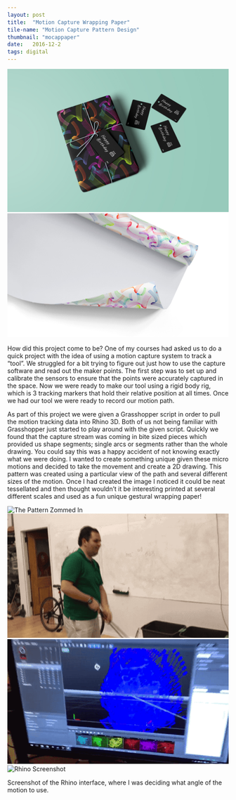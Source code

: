 ```yaml
---
layout: post
title:  "Motion Capture Wrapping Paper"
tile-name: "Motion Capture Pattern Design"
thumbnail: "mocappaper"
date:   2016-12-2
tags: digital
---
```


<div class="grid-x grid-padding-x grid-margin-y">
  <div class="cell">
    <img src="../img/mocapPaper/present.jpg" alt="Present wrapped in branded wrapping paper">
  </div>
  <div class="cell">
    <img src="../img/mocapPaper/wrappingpaper-hero.jpg" alt="Roll of branded wrapping paper">
  </div>
</div>

How did this project come to be? One of my courses had asked us to do a quick project with the idea of using a motion capture system to track a “tool”. We struggled for a bit trying to figure out just how to use the capture software and read out the maker points. The first step was to set up and calibrate the sensors to ensure that the points were accurately captured in the space. Now we were ready to make our tool using a rigid body rig, which is 3 tracking markers that hold their relative position at all times. Once we had our tool we were ready to record our motion path.

As part of this project we were given a Grasshopper script in order to pull the motion tracking data into Rhino 3D. Both of us not being familiar with Grasshopper just started to play around with the given script. Quickly we found that the capture stream was coming in bite sized pieces which provided us shape segments; single arcs or segments rather than the whole drawing. You could say this was a happy accident of not knowing exactly what we were doing. I wanted to create something unique given these micro motions and decided to take the movement and create a 2D drawing.  This pattern was created using a particular view of the path and several different sizes of the motion. Once I had created the image I noticed it could be neat tessellated and then thought wouldn’t it be interesting printed at several different scales and used as a fun unique gestural wrapping paper!

<div class="grid-x grid-padding-x grid-margin-y">
  <div class="cell">
    <img src="../img/mocapPaper/patternZoomed.png" alt="The Pattern Zommed In"/>
  </div>
  <div class="medium-6 cell">
    <img src="../img/mocapPaper/wanding.gif" alt="Wanding"/>
  </div>
  <div class="medium-6 cell">
    <img src="../img/mocapPaper/wanding2.gif" alt="Wanding Output"/>
  </div>
  <div class="cell">
    <img src="../img/mocapPaper/rhino.png" alt="Rhino Screenshot"/>
  </div>
</div>


Screenshot of the Rhino interface, where I was deciding what angle of the motion to use.

